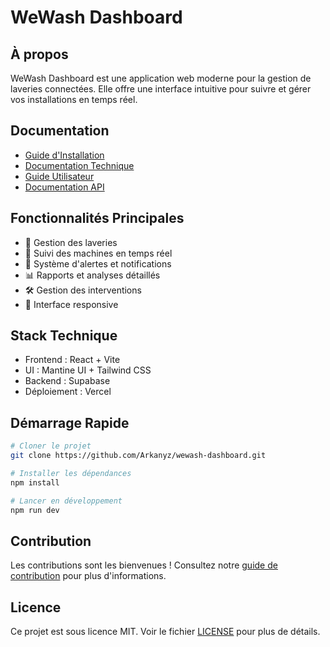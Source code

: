 # WeWash Dashboard

## À propos

WeWash Dashboard est une application web moderne pour la gestion de laveries connectées. Elle offre une interface intuitive pour suivre et gérer vos installations en temps réel.

## Documentation

- [Guide d'Installation](./docs/installation/README.md)
- [Documentation Technique](./docs/technique/README.md)
- [Guide Utilisateur](./docs/utilisateur/README.md)
- [Documentation API](./docs/api/README.md)

## Fonctionnalités Principales

- 🏢 Gestion des laveries
- 🔧 Suivi des machines en temps réel
- 🚨 Système d'alertes et notifications
- 📊 Rapports et analyses détaillés
- 🛠️ Gestion des interventions
- 📱 Interface responsive

## Stack Technique

- Frontend : React + Vite
- UI : Mantine UI + Tailwind CSS
- Backend : Supabase
- Déploiement : Vercel

## Démarrage Rapide

```bash
# Cloner le projet
git clone https://github.com/Arkanyz/wewash-dashboard.git

# Installer les dépendances
npm install

# Lancer en développement
npm run dev
```

## Contribution

Les contributions sont les bienvenues ! Consultez notre [guide de contribution](./docs/CONTRIBUTING.md) pour plus d'informations.

## Licence

Ce projet est sous licence MIT. Voir le fichier [LICENSE](./LICENSE) pour plus de détails.
